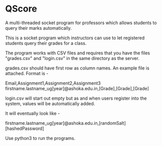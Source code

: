 # QScore
A multi-threaded socket program for professors which allows students to query their marks automatically.

This is a socket program which instructors can use to let registered students query their grades for a class.

The program works with CSV files and requires that you have the
files "grades.csv" and "login.csv" in the same directory as the server.

grades.csv should have first row as column names. An example file is attached. Format is -

Email,Assignment1,Assignment2,Assignment3
firstname.lastname_ug[year]@ashoka.edu.in,[Grade],[Grade],[Grade]



login.csv will start out empty but as and when users register into the system, values will be automatically added.

It will eventually look like -

firstname.lastname_ug[year]@ashoka.edu.in,[randomSalt][hashedPassword]


Use python3 to run the programs.

